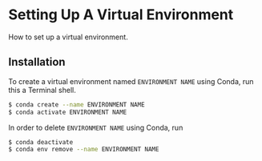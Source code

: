 # Setting Up A Virtual Environment

How to set up a virtual environment.

## Installation

To create a virtual environment named `ENVIRONMENT NAME` using Conda, run this a Terminal shell.
```bash
$ conda create --name ENVIRONMENT NAME
$ conda activate ENVIRONMENT NAME
```
In order to delete `ENVIRONMENT NAME` using Conda, run
```bash
$ conda deactivate
$ conda env remove --name ENVIRONMENT NAME
```